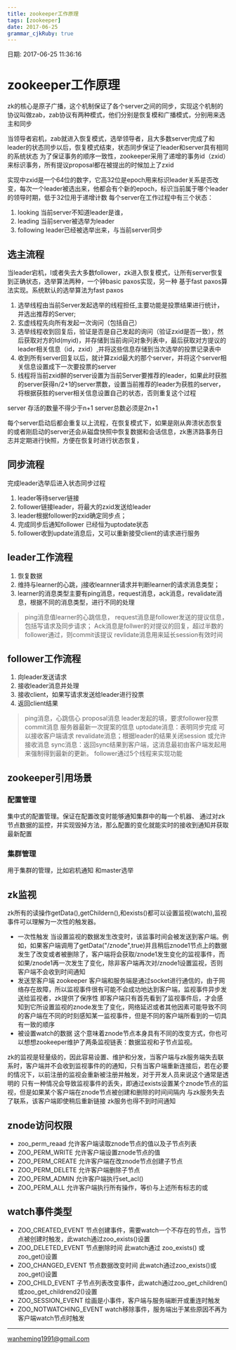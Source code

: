 ```yaml
---
title: zookeeper工作原理
tags: [zookeeper]
date: 2017-06-25
grammar_cjkRuby: true
---
```

日期: 2017-06-25 11:36:16

# zookeeper工作原理
zk的核心是原子广播，这个机制保证了各个server之间的同步，实现这个机制的协议叫做zab，zab协议有两种模式，他们分别是恢复模和广播模式，分别用来选主和同步

当领导者宕机，zab就进入恢复模式，选举领导者，且大多数server完成了和leader的状态同步以后，恢复模式结束，状态同步保证了leader和server具有相同的系统状态
为了保证事务的顺序一致性，zookeeper采用了递增的事务id（zxid）来标识事务，所有提议proposal都在被提出的时候加上了zxid

实现中zxid是一个64位的数字，它高32位是epoch用来标识leader关系是否改变，每次一个leader被选出来，他都会有个新的epoch，标识当前属于哪个leader的领导时期，低于32位用于递增计数
每个server在工作过程中有三个状态：
1. looking 当前server不知道leader是谁，
2. leading 当前server被选举为leader
3. following leader已经被选举出来，与当前server同步

## 选主流程
当leader宕机，l或者失去大多数follower，zk进入恢复模式，让所有server恢复到正确状态，选举算法两种，一个钟basic paxos实现，另一种 基于fast paxos算法实现。系统默认的选举算法为fast paxos
1. 选举线程由当前Server发起选举的线程担任,主要功能是投票结果进行统计，并选出推荐的Server;
2. 玄虚线程先向所有发起一次询问（包括自己）
3. 选举线程收到回复后，验证是否是自己发起的询问（验证zxid是否一致），然后获取对方的Id(myid)，并存储到当前询问对象列表中，最后获取对方提议的leader相关信息（id，zxid）,并将这些信息存储到当次选举的投票记录表中
4. 收到所有server回复以后，就计算zxid最大的那个server，并将这个server相关信息设置成下一次要投票的server
5. 线程将当前zxid醉的server设置为当前Server要推荐的leader，如果此时获胜的server获得n/2+1的server票数，设置当前推荐的leader为获胜的server，将根据获胜的server相关信息设置自己的状态，否则重复这个过程

server 存活的数量不得少于n+1 server总数必须是2n+1

每个server启动后都会重复以上流程，在恢复模式下，如果是刚从奔溃状态恢复的或者刚启动的server还会从磁盘快照中恢复数据和会话信息，zk惠济路事务日志并定期进行快照，方便在恢复时进行状态恢复，

## 同步流程
完成leader选举后进入状态同步过程
1. leader等待server链接
2. follower链接leader，将最大的zxid发送给leader
3. leader根据follower的zxid确定同步点；
4. 完成同步后通知follower 已经恒为uptodate状态
5. follower收到update消息后，又可以重新接受client的请求进行服务

## leader工作流程
1. 恢复数据
2. 维持与learner的心跳，j接收learnner请求并判断learner的请求消息类型；
3. learner的消息类型主要有ping消息，request消息，ack消息，revalidate消息，根据不同的消息类型，进行不同的处理
>ping消息值learner的心跳信息，
>request消息是follower发送的提议信息，包括写请求及同步请求；
>Ack消息是follwer的对提议的回复，超过半数的follower通过，则commit该提议
>revlidate消息用来延长session有效时间

## follower工作流程
1. 向leader发送请求
2. 接收leader消息并处理
3. 接收client，如果写请求发送给leader进行投票
4. 返回client结果
> ping消息，心跳信心
> proposal消息 leader发起的填，要求follower投票
> commit消息 服务器最新一次提案的信息
> uptodate消息：表明同步完成 可以接收客户端请求
> revalidate消息；根据leader的结果关闭session 或允许接收消息
> sync消息：返回sync结果到客户端，这消息最初由客户端发起用来强制得到最新的更新。
>follower通过5个线程来实现功能

## zookeeper引用场景
### 配置管理
集中式的配置管理。保证在配置改变时能够通知集群中的每一个机器、
通过对zk节点数据的监控，并实现毁掉方法，那么配置的变化就能实时的接收到通知并获取最新配置
### 集群管理
用于集群的管理，比如宕机通知 和master选举
## zk监视 
zk所有的读操作getData(),getChildern(),和exists()都可以设置监视(watch),监视事件可以理解为一次性的触发器。
* 一次性触发
	当设置监视的数据发生改变时，该监事时间会被发送到客户端。例如，如果客户端调用了getData("/znode",true)并且稍后znode1节点上的数据发生了改变或者被删除了，客户端将会获取/znode1发生变化的监视事件，而如果/znode1再一次发生了变化，除非客户端再次对/znode1设置监视，否则客户端不会收到时间通知
* 发送至客户端
	zookeeper 客户端和服务端是通过socket进行通信的，由于网络存在故障，所以监视事件很有可能不会成功地达到客户端，监视事件异步发送给监视者，zk提供了保序性
即客户端只有首先看到了监视事件后，才会感知到它所设置监视的znode发生了变化，网络延迟或者其他因素可能导致不同的客户端在不同的时刻感知某一监视事件，但是不同的客户端所看到的一切具有一致的顺序
* 被设置watch的数据
	这个意味着znode节点本身具有不同的改变方式，你也可以想想zookeeper维护了两条监视链表：数据监视和子节点监视。

zk的监视是轻量级的，因此容易设置、维护和分发，当客户端与zk服务端失去联系时，客户端并不会收到监视事件的的通知，只有当客户端重新连接后，若在必要的情况下，以前注册的监视会重新被注册并触发，对于开发人员来说这个通常是透明的
只有一种情况会导致监视事件的丢失，即通过exists设置某个znode节点的监视，但是如果某个客户端在znode节点被创建和删除的时间间隔内 与zk服务失去了联系，该客户端即使稍后重新链接 zk服务也得不到时间通知
## znode访问权限
* zoo_perm_reaad 允许客户端读取znode节点的值以及子节点列表
* ZOO_PERM_WRITE 允许客户端设置znode节点的值
* ZOO_PERM_CREATE 允许客户端在改znode节点创建子节点
* ZOO_PERM_DELETE 允许客户端删除子节点
* ZOO_PERM_ADMIN 允许客户端执行set_acl()
* ZOO_PERM_ALL  允许客户端执行所有操作，等价与上述所有标志的或
## watch事件类型
* ZOO_CREATED_EVENT  节点创建事件，需要watch一个不存在的节点，当节点被创建时触发，此watch通过zoo_exists()设置
* ZOO_DELETED_EVENT  节点删除时间 此watch通过 zoo_exists() 或zoo_get()设置
* ZOO_CHANGED_EVENT 节点数据改变时间 此watch通过zoo_exists()或zoo_get()设置
* ZOO_CHILD_EVENT 子节点列表改变事件，此watch通过zoo_get_children()或zoo_get_childrend2()设置
* ZOO_SESSION_EVENT 绘画是小事件，客户端与服务端断开或重连时触发
* ZOO_NOTWATCHING_EVENT watch移除事件，服务端出于某些原因不再为客户端watch节点时触发

----

wanheming1991@gmail.com